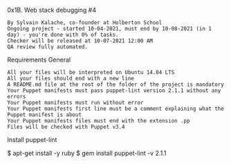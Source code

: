0x1B. Web stack debugging #4

    By Sylvain Kalache, co-founder at Holberton School
    Ongoing project - started 10-04-2021, must end by 10-08-2021 (in 1 day) - you're done with 0% of tasks.
    Checker will be released at 10-07-2021 12:00 AM
    QA review fully automated.

Requirements
General

    All your files will be interpreted on Ubuntu 14.04 LTS
    All your files should end with a new line
    A README.md file at the root of the folder of the project is mandatory
    Your Puppet manifests must pass puppet-lint version 2.1.1 without any errors
    Your Puppet manifests must run without error
    Your Puppet manifests first line must be a comment explaining what the Puppet manifest is about
    Your Puppet manifests files must end with the extension .pp
    Files will be checked with Puppet v3.4

Install puppet-lint

$ apt-get install -y ruby
$ gem install puppet-lint -v 2.1.1


